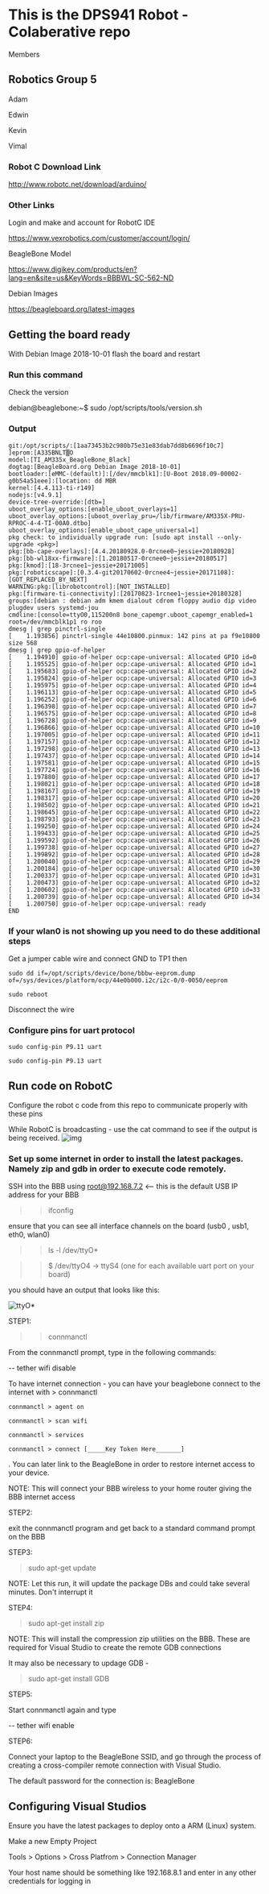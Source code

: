 # This is the DPS941 Robot - Colaberative repo

Members
## Robotics Group 5
Adam

Edwin

Kevin

Vimal


### Robot C Download Link

http://www.robotc.net/download/arduino/ 

### Other Links 

Login and make and account for RobotC IDE

https://www.vexrobotics.com/customer/account/login/

BeagleBone Model

https://www.digikey.com/products/en?lang=en&site=us&KeyWords=BBBWL-SC-562-ND

Debian Images

https://beagleboard.org/latest-images

## Getting the board ready

With Debian Image 2018-10-01 flash the board and restart

### Run this command

Check the version

debian@beaglebone:~$ sudo /opt/scripts/tools/version.sh
### Output
```
git:/opt/scripts/:[1aa73453b2c980b75e31e83dab7dd8b6696f10c7]
]eprom:[A335BNLT▒O
model:[TI_AM335x_BeagleBone_Black]
dogtag:[BeagleBoard.org Debian Image 2018-10-01]
bootloader:[eMMC-(default)]:[/dev/mmcblk1]:[U-Boot 2018.09-00002-g0b54a51eee]:[location: dd MBR
kernel:[4.4.113-ti-r149]
nodejs:[v4.9.1]
device-tree-override:[dtb=]
uboot_overlay_options:[enable_uboot_overlays=1]
uboot_overlay_options:[uboot_overlay_pru=/lib/firmware/AM335X-PRU-RPROC-4-4-TI-00A0.dtbo]
uboot_overlay_options:[enable_uboot_cape_universal=1]
pkg check: to individually upgrade run: [sudo apt install --only-upgrade <pkg>]
pkg:[bb-cape-overlays]:[4.4.20180928.0-0rcnee0~jessie+20180928]
pkg:[bb-wl18xx-firmware]:[1.20180517-0rcnee0~jessie+20180517]
pkg:[kmod]:[18-3rcnee1~jessie+20171005]
pkg:[roboticscape]:[0.3.4-git20170602-0rcnee4~jessie+20171108]:[GOT_REPLACED_BY_NEXT]
WARNING:pkg:[librobotcontrol]:[NOT_INSTALLED]
pkg:[firmware-ti-connectivity]:[20170823-1rcnee1~jessie+20180328]
groups:[debian : debian adm kmem dialout cdrom floppy audio dip video plugdev users systemd-jou
cmdline:[console=ttyO0,115200n8 bone_capemgr.uboot_capemgr_enabled=1 root=/dev/mmcblk1p1 ro roo
dmesg | grep pinctrl-single
[    1.193856] pinctrl-single 44e10800.pinmux: 142 pins at pa f9e10800 size 568
dmesg | grep gpio-of-helper
[    1.194910] gpio-of-helper ocp:cape-universal: Allocated GPIO id=0
[    1.195525] gpio-of-helper ocp:cape-universal: Allocated GPIO id=1
[    1.195683] gpio-of-helper ocp:cape-universal: Allocated GPIO id=2
[    1.195824] gpio-of-helper ocp:cape-universal: Allocated GPIO id=3
[    1.195975] gpio-of-helper ocp:cape-universal: Allocated GPIO id=4
[    1.196113] gpio-of-helper ocp:cape-universal: Allocated GPIO id=5
[    1.196252] gpio-of-helper ocp:cape-universal: Allocated GPIO id=6
[    1.196398] gpio-of-helper ocp:cape-universal: Allocated GPIO id=7
[    1.196575] gpio-of-helper ocp:cape-universal: Allocated GPIO id=8
[    1.196728] gpio-of-helper ocp:cape-universal: Allocated GPIO id=9
[    1.196866] gpio-of-helper ocp:cape-universal: Allocated GPIO id=10
[    1.197005] gpio-of-helper ocp:cape-universal: Allocated GPIO id=11
[    1.197157] gpio-of-helper ocp:cape-universal: Allocated GPIO id=12
[    1.197298] gpio-of-helper ocp:cape-universal: Allocated GPIO id=13
[    1.197437] gpio-of-helper ocp:cape-universal: Allocated GPIO id=14
[    1.197581] gpio-of-helper ocp:cape-universal: Allocated GPIO id=15
[    1.197724] gpio-of-helper ocp:cape-universal: Allocated GPIO id=16
[    1.197880] gpio-of-helper ocp:cape-universal: Allocated GPIO id=17
[    1.198021] gpio-of-helper ocp:cape-universal: Allocated GPIO id=18
[    1.198167] gpio-of-helper ocp:cape-universal: Allocated GPIO id=19
[    1.198317] gpio-of-helper ocp:cape-universal: Allocated GPIO id=20
[    1.198502] gpio-of-helper ocp:cape-universal: Allocated GPIO id=21
[    1.198645] gpio-of-helper ocp:cape-universal: Allocated GPIO id=22
[    1.198793] gpio-of-helper ocp:cape-universal: Allocated GPIO id=23
[    1.199250] gpio-of-helper ocp:cape-universal: Allocated GPIO id=24
[    1.199433] gpio-of-helper ocp:cape-universal: Allocated GPIO id=25
[    1.199592] gpio-of-helper ocp:cape-universal: Allocated GPIO id=26
[    1.199738] gpio-of-helper ocp:cape-universal: Allocated GPIO id=27
[    1.199892] gpio-of-helper ocp:cape-universal: Allocated GPIO id=28
[    1.200040] gpio-of-helper ocp:cape-universal: Allocated GPIO id=29
[    1.200184] gpio-of-helper ocp:cape-universal: Allocated GPIO id=30
[    1.200337] gpio-of-helper ocp:cape-universal: Allocated GPIO id=31
[    1.200473] gpio-of-helper ocp:cape-universal: Allocated GPIO id=32
[    1.200602] gpio-of-helper ocp:cape-universal: Allocated GPIO id=33
[    1.200739] gpio-of-helper ocp:cape-universal: Allocated GPIO id=34
[    1.200750] gpio-of-helper ocp:cape-universal: ready
END
```

### If your wlan0 is not showing up you need to do these additional steps

Get a jumper cable wire and connect GND to TP1 then

``sudo dd if=/opt/scripts/device/bone/bbbw-eeprom.dump of=/sys/devices/platform/ocp/44e0b000.i2c/i2c-0/0-0050/eeprom ``

``sudo reboot``

Disconnect the wire


### Configure pins for uart protocol

``sudo config-pin P9.11 uart``

``sudo config-pin P9.13 uart``

## Run code on RobotC

Configure the robot c code from this repo to communicate properly with these pins 

While RobotC is broadcasting - use the cat command to see if the output is being received.
![img](https://i.imgur.com/Fhaj1Yc.png)

### Set up some internet in order to install the latest packages. Namely zip and gdb in order to execute code remotely.

SSH into the BBB using root@192.168.7.2  <-- this is the default USB IP address for your BBB

>> ifconfig 

ensure that you can see all interface channels on the board (usb0 , usb1, eth0, wlan0)

>> ls -l /dev/ttyO*

>> $ /dev/ttyO4 -> ttyS4 (one for each available uart port on your board)

you should have an output that looks like this:

![ttyO*](https://i.imgur.com/TGbXa8T.png)

STEP1:

>> connmanctl

From the connmanctl prompt, type in the following commands:

-- tether wifi disable

To have internet connection - you can have your beaglebone connect to the internet with  > connmanctl

``connmanctl > agent on``

``connmanctl > scan wifi``

``connmanctl > services``

``connmanctl > connect [_____Key Token Here_______]``

<Find your home router and copy the service tag key>. You can later link to the BeagleBone in order to restore internet access to your device.
      

NOTE:  This will connect your BBB wireless to your home router giving the BBB internet access

STEP2:

exit the connmanctl program and get back to a standard command prompt on the BBB

STEP3:

> sudo apt-get update

NOTE:  Let this run, it will update the package DBs and could take several minutes.  Don't interrupt it

STEP4:

> sudo apt-get install zip

NOTE:  This will install the compression zip utilities on the BBB.  These are required for Visual Studio to create the remote GDB connections

It may also be necessary to updage GDB - 

>sudo apt-get install GDB


STEP5:

Start connmanctl again and type

-- tether wifi enable

STEP6:

Connect your laptop to the BeagleBone SSID, and go through the process of creating a cross-compiler remote connection with Visual Studio.

The default password for the connection is: BeagleBone 




## Configuring Visual Studios

Ensure you have the latest packages to deploy onto a ARM (Linux) system.

Make a new Empty Project

Tools >
      Options > 
              Cross Platfrom > 
                             Connection Manager

Your host name should be something like 192.168.8.1 and enter in any other credentials for logging in









